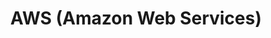 ---
draft: true
keywords: aws
layout: default.njk
title: AWS (Amazon Web Services)
website: https://aws.amazon.com
logo: aws.svg
inUse: true
---